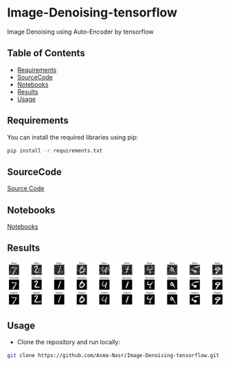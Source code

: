 # Image-Denoising-tensorflow
Image Denoising using Auto-Encoder by tensorflow
  
 
## Table of Contents

- [Requirements](#requirements)
- [SourceCode](#SourceCode)
- [Notebooks](#Notebooks)
- [Results](#Results)
- [Usage](#usage)

## Requirements
You can install the required libraries using pip:

```bash
pip install -r requirements.txt
```
## SourceCode
[Source Code](https://github.com/Asma-Nasr/Image-Denoising-tensorflow/tree/main/src)

## Notebooks
[Notebooks](https://github.com/Asma-Nasr/Image-Denoising-tensorflow/tree/main/Notebooks)

## Results
![Results](https://github.com/Asma-Nasr/Image-Denoising-tensorflow/blob/main/Notebooks/output.png)

## Usage 

- Clone the repository and run locally:
```bash
git clone https://github.com/Asma-Nasr/Image-Denoising-tensorflow.git
```
